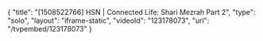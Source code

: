 {
    "title": "[1508522766] HSN | Connected Life: Shari Mezrah Part 2",
    "type": "solo",
    "layout": "iframe-static",
    "videoId": "123178073",
    "url": "\/tvpembed\/123178073"
}